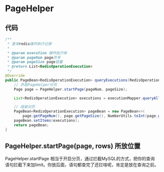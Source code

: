 # PageHelper



## 代码

```java
/**
 * 查询redis操作执行记录
 *
 * @param execution 操作执行体
 * @param pageNum page页号
 * @param pageSize page容量
 * @return List<RedisOperationExecution>
 */
@Override
public PageBean<RedisOperationExecution> queryExecutions(RedisOperationExecution execution, int pageNum, int pageSize) {
    // 开启PageHelper分页
    Page page = PageHelper.startPage(pageNum, pageSize);

    List<RedisOperationExecution> executions = executionMapper.queryAll(execution);

    // 组装分页
    PageBean<RedisOperationExecution> pageBean = new PageBean<>(
        page.getPageNum(), page.getPageSize(), NumberUtils.toInt(page.getTotal() + ""));
    pageBean.setItems(executions);
    return pageBean;
}
```



## PageHelper.startPage(page, rows) 所放位置

PageHelper.startPage 相当于开启分页，通过拦截MySQL的方式，把你的查询语句拦截下来加limit。你放后面，语句都查完了还拦啥呢，肯定是放在查询之前。